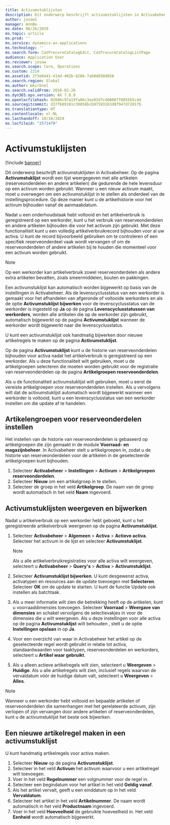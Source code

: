 ```yaml
---
title: Activumstuklijsten
description: Dit onderwerp beschrijft activumstuklijsten in Activabeheer.
author: josaw1
manager: AnnBe
ms.date: 06/26/2019
ms.topic: article
ms.prod: ''
ms.service: dynamics-ax-applications
ms.technology: ''
ms.search.form: CatProcureCatalogEdit, CatProcureCatalogListPage
audience: Application User
ms.reviewer: josaw
ms.search.scope: Core, Operations
ms.custom: 2214
ms.assetid: 2f3e0441-414d-402b-b28b-7ab0d650d658
ms.search.region: Global
ms.author: mkirknel
ms.search.validFrom: 2016-02-28
ms.dyn365.ops.version: AX 7.0.0
ms.openlocfilehash: 02686c97a19fa86c3ea93d7c400067f0855b5c4d
ms.sourcegitcommit: d37fb09101c30858bcb975931b3d8f947d72017b
ms.translationtype: HT
ms.contentlocale: nl-NL
ms.lasthandoff: 10/10/2019
ms.locfileid: "2571479"
---
```

# <a name="asset-boms"></a>Activumstuklijsten

[!include [banner](../../includes/banner.md)]

 

Dit onderwerp beschrijft activumstuklijsten in Activabeheer. Op de pagina **Activumstuklijst** wordt een lijst weergegeven met alle artikelen (reserveonderdelen en andere artikelen) die gedurende de hele levensduur op een activum worden gebruikt. Wanneer u een nieuw activum maakt, moet u overwegen om een activumstuklijst in te stellen als onderdeel van de instellingsprocedure. Op deze manier kunt u de artikelhistorie voor het activum bijhouden vanaf de aanmaakdatum.

Nadat u een onderhoudstaak hebt voltooid en het artikelverbruik is geregistreerd op een werkorder, kunt u het verbruik van reserveonderdelen en andere artikelen bijhouden die voor het activum zijn gebruikt. Met deze functionaliteit kunt u een volledig artikelverbruikrecord bijhouden voor al uw activa. U kunt de record bijvoorbeeld gebruiken om te controleren of een specifiek reserveonderdeel vaak wordt vervangen of om de reserveonderdelen of andere artikelen bij te houden die momenteel voor een activum worden gebruikt.

> [!NOTE]
> Op een werkorder kan artikelverbruik zowel reserveonderdelen als andere extra artikelen bevatten, zoals smeermiddelen, bouten en pakkingen.

Een activumstuklijst kan automatisch worden bijgewerkt op basis van de instellingen in Activabeheer. Als de levenscyclusstatus van een werkorder is gemaakt voor het afhandelen van afgeronde of voltooide werkorders en als de optie **Activumstuklijst bijwerken** voor de levenscyclusstatus van de werkorder is ingesteld op **Ja** op de pagina **Levenscyclusstatussen van werkorders**, worden alle artikelen die op de werkorder zijn gebruikt, automatisch bijgewerkt op de pagina **Activumstuklijst** wanneer de werkorder wordt bijgewerkt naar die levenscyclusstatus. 


U kunt een activumstuklijst ook handmatig bijwerken door nieuwe artikelregels te maken op de pagina **Activumstuklijst**.

Op de pagina **Activumstuklijst** kunt u de historie van reserveonderdelen bijhouden voor activa nadat het artikelverbruik is geregistreerd op een werkorder. Als u deze functionaliteit wilt gebruiken, moet u de artikelgroepen selecteren die moeten worden gebruikt voor de registratie van reserveonderdelen op de pagina **Artikelgroepen reserveonderdelen**.

Als u de functionaliteit activumstuklijst wilt gebruiken, moet u eerst de vereiste artikelgroepen voor reserveonderdelen instellen. Als u vervolgens wilt dat de activumstuklijst automatisch wordt bijgewerkt wanneer een werkorder is voltooid, kunt u een levenscyclusstatus van een werkorder instellen om die update af te handelen. 


## <a name="set-up-spare-parts-item-groups"></a>Artikelengroepen voor reserveonderdelen instellen

Het instellen van de historie van reserveonderdelen is gebaseerd op artikelgroepen die zijn gemaakt in de module **Voorraad- en magazijnbeheer**. In Activabeheer stelt u artikelgroepen in, zodat u de historie van reserveonderdelen voor de artikelen in de geselecteerde artikelgroepen kunt bijhouden.

1. Selecteer **Activabeheer** \> **Instellingen** \> **Activum** \> **Artikelgroepen reserveonderdelen**.
2. Selecteer **Nieuw** om een artikelgroep in te stellen.
3. Selecteer de groep in het veld **Artikelgroep**. De naam van de groep wordt automatisch in het veld **Naam** ingevoerd.

## <a name="view-and-update-asset-boms"></a>Activumstuklijsten weergeven en bijwerken

Nadat u artikelverbruik op een werkorder hebt geboekt, kunt u het geregistreerde artikelverbruik weergeven op de pagina **Activumstuklijst**.

1. Selecteer **Activabeheer** \> **Algemeen** \> **Activa** \> **Actieve activa**. Selecteer het activum in de lijst en selecteer **Activumstuklijst**.

    > [!NOTE]
    > Als u alle artikelverbruikregistraties voor alle activa wilt weergeven, selecteert u **Activabeheer** \> **Query's** \> **Activa** \> **Activumstuklijst**.

2. Selecteer **Activumstuklijst bijwerken**. U kunt desgewenst activa, activatypen en resources aan de update toevoegen met **Selecteren**. Selecteer **OK** om de update te starten. U kunt de functie Update ook instellen als batchtaak.
3. Als u meer informatie wilt zien die betrekking heeft op de artikelen, kunt u voorraaddimensies toevoegen. Selecteer **Voorraad** \> **Weergave van dimensies** en schakel vervolgens de selectievakjes in voor de dimensies die u wilt weergeven. Als u deze instellingen voor alle activa op de pagina **Activumstuklijst** wilt behouden , stelt u de optie **Instellingen opslaan** in op **Ja**.
4. Voor een overzicht van waar in Activabeheer het artikel op de geselecteerde regel wordt gebruikt in relatie tot activa, standaardwaarden voor taaktypen, reserveonderdelen en werkorders, selecteert u **Artikel waar gebruikt**. 
5. Als u alleen actieve artikelregels wilt zien, selecteert u **Weergeven** \> **Huidige**. Als u alle artikelregels wilt zien, inclusief regels waarvan de vervaldatum vóór de huidige datum valt, selecteert u **Weergeven** \> **Alles**.

> [!NOTE]
> Wanneer u een werkorder hebt voltooid en bepaalde artikelen of reserveonderdelen die samenhangen met het gerelateerde activum, zijn verlopen of zijn vervangen door andere artikelen of reserveonderdelen, kunt u de activumstuklijst het beste ook bijwerken.

## <a name="create-a-new-item-line-in-an-asset-bom"></a>Een nieuwe artikelregel maken in een activumstuklijst

U kunt handmatig artikelregels voor activa maken.

1. Selecteer **Nieuw** op de pagina **Activumstuklijst**.
2. Selecteer in het veld **Activum** het activum waarvoor u een artikelregel wilt toevoegen.
3. Voer in het veld **Regelnummer** een volgnummer voor de regel in.
4. Selecteer een begindatum voor het artikel in het veld **Geldig vanaf**.
5. Als het artikel vervalt, geeft u een einddatum op in het veld **Vervaldatum**.
6. Selecteer het artikel in het veld **Artikelnummer**. De naam wordt automatisch in het veld **Productnaam** ingevoerd.
7. Voer in het veld **Hoeveelheid** de gebruikte hoeveelheid in. Het veld **Eenheid** wordt automatisch bijgewerkt.
